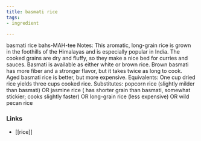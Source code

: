 ```yaml
---
title: basmati rice
tags:
- ingredient

---
```

basmati rice bahs-MAH-tee Notes: This aromatic, long-grain rice is grown in the foothills of the Himalayas and is especially popular in India. The cooked grains are dry and fluffy, so they make a nice bed for curries and sauces. Basmati is available as either white or brown rice. Brown basmati has more fiber and a stronger flavor, but it takes twice as long to cook. Aged basmati rice is better, but more expensive. Equivalents: One cup dried rice yields three cups cooked rice. Substitutes: popcorn rice (slightly milder than basmati) OR jasmine rice ( has shorter grain than basmati, somewhat stickier; cooks slightly faster) OR long-grain rice (less expensive) OR wild pecan rice

### Links

* [[rice]]
